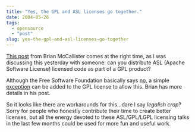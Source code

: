 ```yaml
---
title: "Yes, the GPL and ASL licenses go together."
date: 2004-05-26
tags: 
  - opensource
  - "post"
slug: yes-the-gpl-and-asl-licenses-go-together
---
```


[This post](http://kasparov.skife.org/blog/2004/05/25#asl-gpl-silly) from Brian McCallister comes at the right time, as I was discussing this yesterday with someone: can you distribute ASL (Apache Software License) licensed code as part of a GPL product?

Although the Free Software Foundation basically says [no](http://www.gnu.org/philosophy/license-list.html#NonFreeSoftwareLicense), a simple [exception](http://www.gnu.org/licenses/gpl-faq.html#GPLIncompatibleLibs) can be added to the GPL license to allow this. Brian has more details in his post.

So it looks like there are workarounds for this...dare I say _legalish crap_? Sorry for people who honestly contribute their time to create better licenses, but all the energy devoted to these ASL/GPL/LGPL licensing talks in the last few months could be used for more fun and useful work.
